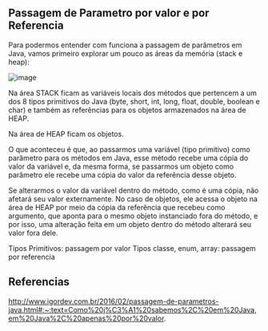 ## Passagem de Parametro por valor e por Referencia 

Para podermos entender com funciona a passagem de parâmetros em Java, vamos primeiro explorar um pouco as áreas da memória (stack e heap):

![image](https://user-images.githubusercontent.com/52088444/152445374-52049c66-57a6-448e-95ec-e72d732f0057.png)

Na área STACK ficam as variáveis locais dos métodos que pertencem a um dos 8 tipos primitivos do Java (byte, short, int, long, float, double, boolean e char) e também as referências para os objetos armazenados na área de HEAP.

Na área de HEAP ficam os objetos.

O que aconteceu é que, ao passarmos uma variável (tipo primitivo) como parâmetro para os métodos em Java, esse método recebe uma cópia do valor da variável e, da mesma forma, se passarmos um objeto como parâmetro ele recebe uma cópia do valor da referência desse objeto.

Se alterarmos o valor da variável dentro do método, como é uma cópia, não afetará seu valor externamente. No caso de objetos, ele acessa o objeto na área de HEAP por meio da cópia da referência que recebeu como argumento, que aponta para o mesmo objeto instanciado fora do método, e por isso, uma alteração feita em um objeto dentro do método alterará seu valor fora dele.

Tipos Primitivos: passagem por valor
Tipos classe, enum, array: passagem por referencia

## Referencias
http://www.igordev.com.br/2016/02/passagem-de-parametros-java.html#:~:text=Como%20j%C3%A1%20sabemos%2C%20em%20Java,em%20Java%2C%20apenas%20por%20valor.